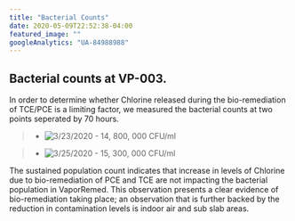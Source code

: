```yaml
---
title: "Bacterial Counts"
date: 2020-05-09T22:52:38-04:00
featured_image: ""
googleAnalytics: "UA-84988988"
---
```


## Bacterial counts at VP-003.

In order to determine whether Chlorine released during the bio-remediation of TCE/PCE is a limiting factor, we measured the bacterial counts at two points seperated by 70 hours. 

  > - ![3/23/2020 - 14, 800, 000 CFU/ml](/img/BacterialCount-03-23-2020.png)

  > - ![3/25/2020 - 15, 300, 000 CFU/ml](/img/BacterialCount-03-25-2020.png)

The sustained population count indicates that increase in levels of Chlorine due to bio-remediation of PCE and TCE are not impacting the bacterial population in VaporRemed. This observation presents a clear evidence of bio-remediation taking place; an observation that is further backed by the reduction in contamination levels is indoor air and sub slab areas.


